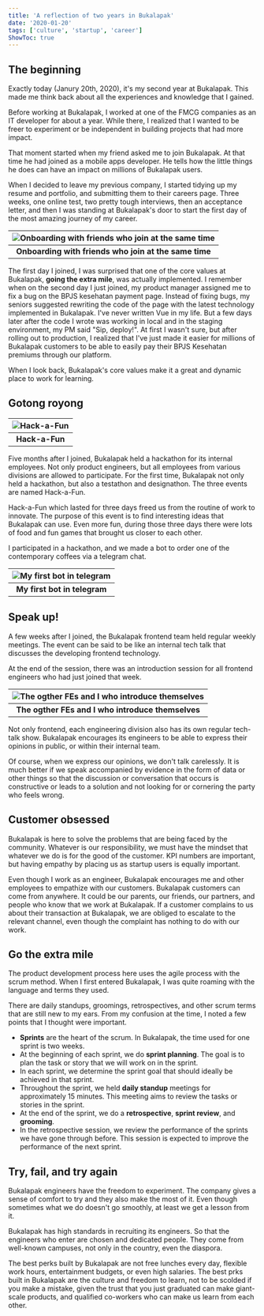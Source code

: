 ```yaml
---
title: 'A reflection of two years in Bukalapak'
date: '2020-01-20'
tags: ['culture', 'startup', 'career']
ShowToc: true
---
```

## The beginning

Exactly today (Janury 20th, 2020), it's my second year at Bukalapak. This made me think back about all the experiences and knowledge that I gained.

Before working at Bukalapak, I worked at one of the FMCG companies as an IT developer for about a year. While there, I realized that I wanted to be freer to experiment or be independent in building projects that had more impact.

That moment started when my friend asked me to join Bukalapak. At that time he had joined as a mobile apps developer. He tells how the little things he does can have an impact on millions of Bukalapak users.

When I decided to leave my previous company, I started tidying up my resume and portfolio, and submitting them to their careers page. Three weeks, one online test, two pretty tough interviews, then an acceptance letter, and then I was standing at Bukalapak's door to start the first day of the most amazing journey of my career.


| ![Onboarding with friends who join at the same time](/images/a-reflection-of-two-years-in-bukalapak-1.jpeg) |
|:--:|
| <b>Onboarding with friends who join at the same time</b>|

The first day I joined, I was surprised that one of the core values at Bukalapak, **going the extra mile**, was actually implemented. I remember when on the second day I just joined, my product manager assigned me to fix a bug on the BPJS kesehatan payment page. Instead of fixing bugs, my seniors suggested rewriting the code of the page with the latest technology implemented in Bukalapak. I've never written Vue in my life. But a few days later after the code I wrote was working in local and in the staging environment, my PM said "Sip, deploy!". At first I wasn't sure, but after rolling out to production, I realized that I've just made it easier for millions of Bukalapak customers to be able to easily pay their BPJS Kesehatan premiums through our platform.

When I look back, Bukalapak's core values make it a great and dynamic place to work for learning.

## Gotong royong

| ![Hack-a-Fun](/images/a-reflection-of-two-years-in-bukalapak-2.jpeg) |
|:--:|
| <b>Hack-a-Fun</b>|

Five months after I joined, Bukalapak held a hackathon for its internal employees. Not only product engineers, but all employees from various divisions are allowed to participate. For the first time, Bukalapak not only held a hackathon, but also a testathon and designathon. The three events are named Hack-a-Fun.

Hack-a-Fun which lasted for three days freed us from the routine of work to innovate. The purpose of this event is to find interesting ideas that Bukalapak can use. Even more fun, during those three days there were lots of food and fun games that brought us closer to each other.

I participated in a hackathon, and we made a bot to order one of the contemporary coffees via a telegram chat.

| ![My first bot in telegram](/images/a-reflection-of-two-years-in-bukalapak-3.png) |
|:--:|
| <b>My first bot in telegram</b>|

## Speak up!

A few weeks after I joined, the Bukalapak frontend team held regular weekly meetings. The event can be said to be like an internal tech talk that discusses the developing frontend technology.

At the end of the session, there was an introduction session for all frontend engineers who had just joined that week.

| ![The ogther FEs and I who introduce themselves](/images/a-reflection-of-two-years-in-bukalapak-4.jpeg) |
|:--:|
| <b>The ogther FEs and I who introduce themselves</b>|

Not only frontend, each engineering division also has its own regular tech-talk show. Bukalapak encourages its engineers to be able to express their opinions in public, or within their internal team.

Of course, when we express our opinions, we don't talk carelessly. It is much better if we speak accompanied by evidence in the form of data or other things so that the discussion or conversation that occurs is constructive or leads to a solution and not looking for or cornering the party who feels wrong.

## Customer obsessed

Bukalapak is here to solve the problems that are being faced by the community. Whatever is our responsibility, we must have the mindset that whatever we do is for the good of the customer. KPI numbers are important, but having empathy by placing us as startup users is equally important.

Even though I work as an engineer, Bukalapak encourages me and other employees to empathize with our customers. Bukalapak customers can come from anywhere. It could be our parents, our friends, our partners, and people who know that we work at Bukalapak. If a customer complains to us about their transaction at Bukalapak, we are obliged to escalate to the relevant channel, even though the complaint has nothing to do with our work.

## Go the extra mile

The product development process here uses the agile process with the scrum method. When I first entered Bukalapak, I was quite roaming with the language and terms they used.

There are daily standups, groomings, retrospectives, and other scrum terms that are still new to my ears. From my confusion at the time, I noted a few points that I thought were important.

* **Sprints** are the heart of the scrum. In Bukalapak, the time used for one sprint is two weeks.
* At the beginning of each sprint, we do **sprint planning**. The goal is to plan the task or story that we will work on in the sprint.
* In each sprint, we determine the sprint goal that should ideally be achieved in that sprint.
* Throughout the sprint, we held **daily standup** meetings for approximately 15 minutes. This meeting aims to review the tasks or stories in the sprint.
* At the end of the sprint, we do a **retrospective**, **sprint review**, and **grooming**.
* In the retrospective session, we review the performance of the sprints we have gone through before. This session is expected to improve the performance of the next sprint.

## Try, fail, and try again

Bukalapak engineers have the freedom to experiment. The company gives a sense of comfort to try and they also make the most of it. Even though sometimes what we do doesn't go smoothly, at least we get a lesson from it.

Bukalapak has high standards in recruiting its engineers. So that the engineers who enter are chosen and dedicated people. They come from well-known campuses, not only in the country, even the diaspora.

The best perks built by Bukalapak are not free lunches every day, flexible work hours, entertainment budgets, or even high salaries. The best prks built in Bukalapak are the culture and freedom to learn, not to be scolded if you make a mistake, given the trust that you just graduated can make giant-scale products, and qualified co-workers who can make us learn from each other.

